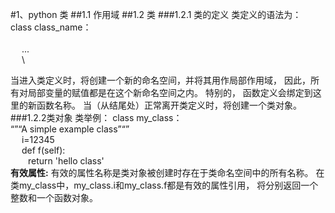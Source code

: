 #1、python 类
##1.1 作用域
##1.2 类
###1.2.1 类的定义
类定义的语法为：\
class class_name：\
&emsp; <statement-1>\
&emsp; ...\
&emsp; <statement-n>\

当进入类定义时，将创建一个新的命名空间，并将其用作局部作用域，
因此，所有对局部变量的赋值都是在这个新命名空间之内。 特别的，
函数定义会绑定到这里的新函数名称。
当（从结尾处）正常离开类定义时，将创建一个类对象。
###1.2.2类对象
类举例：
class my_class：\
“”“A simple example class”“” \
&emsp; i=12345 \
&emsp; def f(self): \
&emsp;&emsp;return 'hello class' \
**有效属性:**
有效的属性名称是类对象被创建时存在于类命名空间中的所有名称。
在类my_class中，my_class.i和my_class.f都是有效的属性引用，
将分别返回一个整数和一个函数对象。